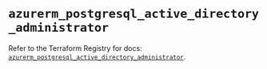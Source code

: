 # `azurerm_postgresql_active_directory_administrator`

Refer to the Terraform Registry for docs: [`azurerm_postgresql_active_directory_administrator`](https://registry.terraform.io/providers/hashicorp/azurerm/4.12.0/docs/resources/postgresql_active_directory_administrator).
